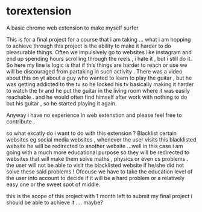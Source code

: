# torextension
A basic chrome web extension to make myself surfer 

This is for a final project for a course that i am taking ... what i am hopping to achieve through this project is the ability to make it harder to do pleasurable things. 
Often we impulsively go to websites like instagram and end up spending hours scrolling through the reels , i hate it , but i still do it. So here my line is logic is that if this things are harder to reach or use we will be discouraged from partaking in such activity . 
There was a video about this on yt about a guy  who wanted to learn to play the guitar , but he was getting addicted to the tv so he locked his tv basically making it harder to watch the tv and he put the guitar in the living room where it was easily reachable . and he 
would often find himself after work with nothing to do but his guitar , so he started playing it again.


Anyway i have no experience in web extenstion and please feel free to contribute . 


so what excatly do i want to do with this extension ? 
Blacklist certain websites eg social media websites , whenever the user visits this blacklisted website he will be redirected to another website ...well in this case i am going with a much more educational purpose so 
they will be redirected to websites that will make them solve maths , physics or even cs problems . the user will not be able to visit the blacklisted website if he/she did not solve these said problems !
Ofcouse we have to take the education level of the user into account to decide if it will be a hard problem or a relatively easy one or the sweet spot of middle. 


this is the scope of this project with 1 month left to submit my final project i should be able to achieve it .... maybe?

